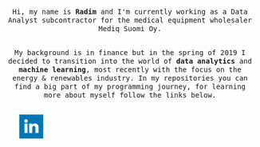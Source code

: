 <p align="center">
  <samp>
    Hi, my name is <b>Radim</b> and I'm currently working as a Data Analyst subcontractor for the medical equipment wholesaler Mediq Suomi Oy.
  </samp>
  <br><br>
</p>

<p align="center">
  <samp>
    My background is in finance but in the spring of 2019 I decided to transition into the world of <b>data analytics</b> and <b>machine learning</b>, most recently with the focus on the energy & renewables industry. In my repositories you can find a big part of my programming journey, for learning more about myself follow the links below.
  </samp>
  <br><br>
</p>

<a href="https://www.linkedin.com/in/radim-mušálek-1142b824">
  <img align="middle" alt="Radim Musalek LinkedIn" width="48px" src="https://raw.githubusercontent.com/edent/SuperTinyIcons/099dc12b59179d07d534069bc8551718f786d91a/images/svg/linkedin.svg" hspace="30" />
</a>


<!--
**RadimMusalek/RadimMusalek** is a ✨ _special_ ✨ repository because its `README.md` (this file) appears on your GitHub profile.

Here are some ideas to get you started:

- 🔭 I’m currently working on ...
- 🌱 I’m currently learning ...
- 👯 I’m looking to collaborate on ...
- 🤔 I’m looking for help with ...
- 💬 Ask me about ...
- 📫 How to reach me: ...
- ⚡ Fun fact: ...
-->
